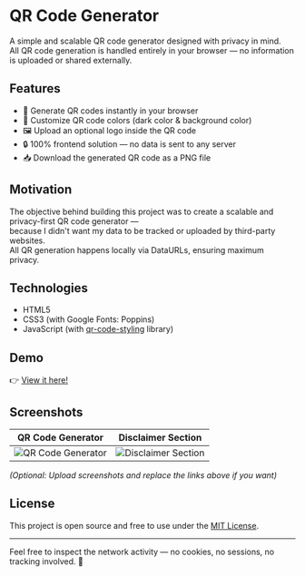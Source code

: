 # QR Code Generator

A simple and scalable QR code generator designed with privacy in mind.  
All QR code generation is handled entirely in your browser — no information is uploaded or shared externally.

## Features

- 🎯 Generate QR codes instantly in your browser
- 🎨 Customize QR code colors (dark color & background color)
- 🖼️ Upload an optional logo inside the QR code
- 🔒 100% frontend solution — no data is sent to any server
- 📥 Download the generated QR code as a PNG file

## Motivation

The objective behind building this project was to create a scalable and privacy-first QR code generator —  
because I didn't want my data to be tracked or uploaded by third-party websites.  
All QR generation happens locally via DataURLs, ensuring maximum privacy.

## Technologies

- HTML5
- CSS3 (with Google Fonts: Poppins)
- JavaScript (with [qr-code-styling](https://github.com/kozakdenys/qr-code-styling) library)

## Demo

👉 [View it here!](https://maokuanghsin.github.io/qr-code-generator/)

## Screenshots

| QR Code Generator | Disclaimer Section |
|:-----------------:|:------------------:|
| ![QR Code Generator](https://user-images.githubusercontent.com/your-screenshot-path/qr-code-generator.png) | ![Disclaimer Section](https://user-images.githubusercontent.com/your-screenshot-path/disclaimer-section.png) |

*(Optional: Upload screenshots and replace the links above if you want)*

## License

This project is open source and free to use under the [MIT License](LICENSE).

---

Feel free to inspect the network activity — no cookies, no sessions, no tracking involved. 🚀
